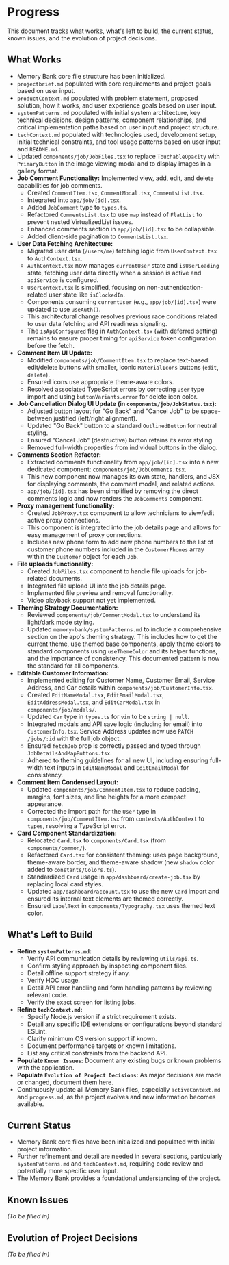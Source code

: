 # Progress

This document tracks what works, what's left to build, the current status, known issues, and the evolution of project decisions.

## What Works

- Memory Bank core file structure has been initialized.
- `projectbrief.md` populated with core requirements and project goals based on user input.
- `productContext.md` populated with problem statement, proposed solution, how it works, and user experience goals based on user input.
- `systemPatterns.md` populated with initial system architecture, key technical decisions, design patterns, component relationships, and critical implementation paths based on user input and project structure.
- `techContext.md` populated with technologies used, development setup, initial technical constraints, and tool usage patterns based on user input and `README.md`.
- Updated `components/job/JobFiles.tsx` to replace `TouchableOpacity` with `PrimaryButton` in the image viewing modal and to display images in a gallery format.
- **Job Comment Functionality:** Implemented view, add, edit, and delete capabilities for job comments.
  - Created `CommentItem.tsx`, `CommentModal.tsx`, `CommentsList.tsx`.
  - Integrated into `app/job/[id].tsx`.
  - Added `JobComment` type to `types.ts`.
  - Refactored `CommentsList.tsx` to use `map` instead of `FlatList` to prevent nested VirtualizedList issues.
  - Enhanced comments section in `app/job/[id].tsx` to be collapsible.
  - Added client-side pagination to `CommentsList.tsx`.
- **User Data Fetching Architecture:**
    - Migrated user data (`/users/me`) fetching logic from `UserContext.tsx` to `AuthContext.tsx`.
    - `AuthContext.tsx` now manages `currentUser` state and `isUserLoading` state, fetching user data directly when a session is active and `apiService` is configured.
    - `UserContext.tsx` is simplified, focusing on non-authentication-related user state like `isClockedIn`.
    - Components consuming `currentUser` (e.g., `app/job/[id].tsx`) were updated to use `useAuth()`.
    - This architectural change resolves previous race conditions related to user data fetching and API readiness signaling.
    - The `isApiConfigured` flag in `AuthContext.tsx` (with deferred setting) remains to ensure proper timing for `apiService` token configuration before the fetch.
- **Comment Item UI Update:**
    - Modified `components/job/CommentItem.tsx` to replace text-based edit/delete buttons with smaller, iconic `MaterialIcons` buttons (`edit`, `delete`).
    - Ensured icons use appropriate theme-aware colors.
    - Resolved associated TypeScript errors by correcting `User` type import and using `buttonVariants.error` for delete icon color.
- **Job Cancellation Dialog UI Update (in `components/job/JobStatus.tsx`):**
    - Adjusted button layout for "Go Back" and "Cancel Job" to be space-between justified (left/right alignment).
    - Updated "Go Back" button to a standard `OutlinedButton` for neutral styling.
    - Ensured "Cancel Job" (destructive) button retains its error styling.
    - Removed full-width properties from individual buttons in the dialog.
- **Comments Section Refactor:**
    - Extracted comments functionality from `app/job/[id].tsx` into a new dedicated component: `components/job/JobComments.tsx`.
    - This new component now manages its own state, handlers, and JSX for displaying comments, the comment modal, and related actions.
    - `app/job/[id].tsx` has been simplified by removing the direct comments logic and now renders the `JobComments` component.
- **Proxy management functionality:**
    - Created `JobProxy.tsx` component to allow technicians to view/edit active proxy connections.
    - This component is integrated into the job details page and allows for easy management of proxy connections.
    - Includes new phone form to add new phone numbers to the list of customer phone numbers included in the `CustomerPhones` array within the `Customer` object for each `Job`.
- **File uploads functionality:**
    - Created `JobFiles.tsx` component to handle file uploads for job-related documents.
    - Integrated file upload UI into the job details page.
    - Implemented file preview and removal functionality.
    - Video playback support not yet implemented.
- **Theming Strategy Documentation:**
    - Reviewed `components/job/CommentModal.tsx` to understand its light/dark mode styling.
    - Updated `memory-bank/systemPatterns.md` to include a comprehensive section on the app's theming strategy. This includes how to get the current theme, use themed base components, apply theme colors to standard components using `useThemeColor` and its helper functions, and the importance of consistency. This documented pattern is now the standard for all components.
- **Editable Customer Information:**
    - Implemented editing for Customer Name, Customer Email, Service Address, and Car details within `components/job/CustomerInfo.tsx`.
    - Created `EditNameModal.tsx`, `EditEmailModal.tsx`, `EditAddressModal.tsx`, and `EditCarModal.tsx` in `components/job/modals/`.
    - Updated `Car` type in `types.ts` for `vin` to be `string | null`.
    - Integrated modals and API save logic (including for email) into `CustomerInfo.tsx`. Service Address updates now use `PATCH /jobs/:id` with the full job object.
    - Ensured `fetchJob` prop is correctly passed and typed through `JobDetailsAndMapButtons.tsx`.
    - Adhered to theming guidelines for all new UI, including ensuring full-width text inputs in `EditNameModal` and `EditEmailModal` for consistency.
- **Comment Item Condensed Layout:**
    - Updated `components/job/CommentItem.tsx` to reduce padding, margins, font sizes, and line heights for a more compact appearance.
    - Corrected the import path for the `User` type in `components/job/CommentItem.tsx` from `contexts/AuthContext` to `types`, resolving a TypeScript error.
- **Card Component Standardization:**
    - Relocated `Card.tsx` to `components/Card.tsx` (from `components/common/`).
    - Refactored `Card.tsx` for consistent theming: uses page background, theme-aware border, and theme-aware shadow (new `shadow` color added to `constants/Colors.ts`).
    - Standardized `Card` usage in `app/dashboard/create-job.tsx` by replacing local card styles.
    - Updated `app/dashboard/account.tsx` to use the new `Card` import and ensured its internal text elements are themed correctly.
    - Ensured `LabelText` in `components/Typography.tsx` uses themed text color.

## What's Left to Build

- **Refine `systemPatterns.md`:**
    - Verify API communication details by reviewing `utils/api.ts`.
    - Confirm styling approach by inspecting component files.
    - Detail offline support strategy if any.
    - Verify HOC usage.
    - Detail API error handling and form handling patterns by reviewing relevant code.
    - Verify the exact screen for listing jobs.
- **Refine `techContext.md`:**
    - Specify Node.js version if a strict requirement exists.
    - Detail any specific IDE extensions or configurations beyond standard ESLint.
    - Clarify minimum OS version support if known.
    - Document performance targets or known limitations.
    - List any critical constraints from the backend API.
- **Populate `Known Issues`:** Document any existing bugs or known problems with the application.
- **Populate `Evolution of Project Decisions`:** As major decisions are made or changed, document them here.
- Continuously update all Memory Bank files, especially `activeContext.md` and `progress.md`, as the project evolves and new information becomes available.

## Current Status

- Memory Bank core files have been initialized and populated with initial project information.
- Further refinement and detail are needed in several sections, particularly `systemPatterns.md` and `techContext.md`, requiring code review and potentially more specific user input.
- The Memory Bank provides a foundational understanding of the project.

## Known Issues

*(To be filled in)*

## Evolution of Project Decisions

*(To be filled in)*
